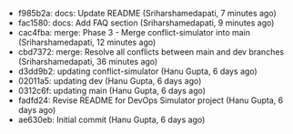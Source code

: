 - f985b2a: docs: Update README (Sriharshamedapati, 7 minutes ago)
- fac1580: docs: Add FAQ section (Sriharshamedapati, 9 minutes ago)
- cac4fba: merge: Phase 3 - Merge conflict-simulator into main (Sriharshamedapati, 12 minutes ago)
- cbd7372: merge: Resolve all conflicts between main and dev branches (Sriharshamedapati, 36 minutes ago)
- d3dd9b2: updating conflict-simulator (Hanu Gupta, 6 days ago)
- 02011a5: updating dev (Hanu Gupta, 6 days ago)
- 0312c6f: updating main (Hanu Gupta, 6 days ago)
- fadfd24: Revise README for DevOps Simulator project (Hanu Gupta, 6 days ago)
- ae630eb: Initial commit (Hanu Gupta, 6 days ago)